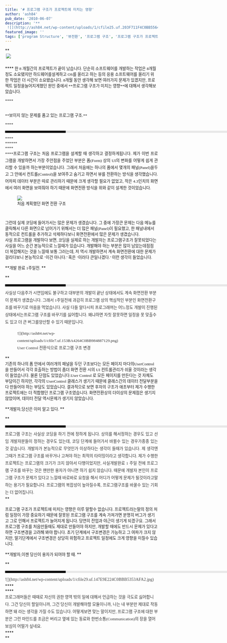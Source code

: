 ```yaml
---
title: '# 프로그램 구조가 프로젝트에 미치는 영향'
author: 'ash84'
pub_date: '2010-06-07'
description: '**
 ![](http://ash84.net/wp-content/uploads/1/cfile25.uf.203F711F4C0BB556461904.png)'
featured_image: ''
tags: ['program Structure', '뷰전환', '프로그램 구조', '프로그램 구조가 프로젝트에 미치는 영향']
---
```



**<span style="mso-no-proof: yes"><span lang="EN-US"><span style="FONT-SIZE: 10pt"><span style="FONT-FAMILY: Dotum">  
<span class="Apple-style-span" style="LINE-HEIGHT: 26px; FONT-FAMILY: Dotum; FONT-SIZE: 13px"> ![](http://ash84.net/wp-content/uploads/1/cfile25.uf.203F711F4C0BB556461904.png)</span>

  
<div style="LINE-HEIGHT: 2"></div></span></span></span></span>****<span style="mso-no-proof: yes"><span lang="EN-US"><span style="FONT-SIZE: 10pt"><span style="FONT-FAMILY: Dotum">  
<span style="FONT-SIZE: 10pt"><span style="FONT-FAMILY: Dotum">한</span></span><span lang="EN-US"><span style="FONT-SIZE: 10pt"><span style="FONT-FAMILY: Dotum"> 8 </span></span></span><span style="FONT-SIZE: 10pt"><span style="FONT-FAMILY: Dotum">개월간의 프로젝트가 끝이 났습니다</span></span><span lang="EN-US"><span style="FONT-SIZE: 10pt"><span style="FONT-FAMILY: Dotum">. </span></span></span><span style="FONT-SIZE: 10pt"><span style="FONT-FAMILY: Dotum">단순히 소프트웨어를 개발하는 작업은</span></span><span lang="EN-US"><span style="FONT-SIZE: 10pt"><span style="FONT-FAMILY: Dotum"> 8</span></span></span><span style="FONT-SIZE: 10pt"><span style="FONT-FAMILY: Dotum">개월 정도 소요됐지만 하드웨어를설계하고</span></span><span lang="EN-US"><span style="FONT-SIZE: 10pt"><span style="FONT-FAMILY: Dotum"> OS</span></span></span><span style="FONT-SIZE: 10pt"><span style="FONT-FAMILY: Dotum">를 올리고 하는 등의 응용 소프트웨어를 올리기 위한 작업은 더 시간이 소요됐습니다</span></span><span lang="EN-US"><span style="FONT-SIZE: 10pt"><span style="FONT-FAMILY: Dotum">. 8</span></span></span><span style="FONT-SIZE: 10pt"><span style="FONT-FAMILY: Dotum">개월 동안 생각해 보면 여러가지 문제가 있겠지만</span></span><span lang="EN-US"><span style="FONT-SIZE: 10pt"><span style="FONT-FAMILY: Dotum">, </span></span></span><span style="FONT-SIZE: 10pt"><span style="FONT-FAMILY: Dotum">프로젝트 일정을늘어지게했던 원인 중에서 </span></span>**<span style="FONT-SIZE: 10pt"><span style="FONT-FAMILY: Dotum">프로그램 구조가 미치는 영향</span></span>**<span style="FONT-SIZE: 10pt"><span style="FONT-FAMILY: Dotum">에 대해서 생각해보았습니다</span></span><span lang="EN-US"><span style="FONT-SIZE: 10pt"><span style="FONT-FAMILY: Dotum">. </span></span><?xml:namespace prefix = o /?>
</span>

</span></span></span></span>****<span style="mso-no-proof: yes"><span lang="EN-US"><span style="FONT-SIZE: 10pt"><span style="FONT-FAMILY: Dotum">  
<span lang="EN-US"><span style="FONT-SIZE: 10pt"><span style="FONT-FAMILY: Dotum">  
</span></span></span>

  
<div style="LINE-HEIGHT: 2"></div>  
**<span style="mso-no-proof: yes"><span style="FONT-SIZE: 10pt"><span style="FONT-FAMILY: Dotum">보이지 않는 문제를 품고 있는 프로그램 구조</span></span><span lang="EN-US"><span style="FONT-SIZE: 10pt"><span style="FONT-FAMILY: Dotum">.</span></span></span></span>**

****</span>****</span>****</span>****</span>****  
<div>  
<div style="BORDER-LEFT: #000000 200px solid; PADDING-BOTTOM: 3px; BACKGROUND-COLOR: #e8e8e8; PADDING-LEFT: 6px; WIDTH: 690px; PADDING-RIGHT: 6px; FONT: bold 1pt/1 나눔고딕, Sans-serif; MARGIN-BOTTOM: 10px; HEIGHT: 1px; COLOR: #fff; PADDING-TOP: 3px"><span style="FONT-SIZE: 11pt"><span style="FONT-SIZE: 10pt"><span style="FONT-SIZE: 11pt"><span style="FONT-SIZE: 10pt"><span style="FONT-SIZE: 10pt"><span style="FONT-FAMILY: Batang"><span style="FONT-SIZE: 11pt"><span style="FONT-SIZE: 1pt"></span></span></span></span></span></span></span></span></div></div>****<span style="mso-no-proof: yes"><span lang="EN-US"><span style="FONT-SIZE: 10pt"><span style="FONT-FAMILY: Dotum">  
<div></div></span></span></span></span>****<span style="mso-no-proof: yes"><span lang="EN-US"><span style="FONT-SIZE: 10pt"><span style="FONT-FAMILY: Dotum"></span></span></span></span>**

<div>****  
<div style="TEXT-ALIGN: justify; LINE-HEIGHT: 1.7">**<span style="FONT-FAMILY: Dotum"><font color="#474747">﻿</font><span style="FONT-SIZE: 10pt"><font color="#474747">﻿</font><span style="FONT-FAMILY: Dotum"><font color="#474747">﻿</font><span style="FONT-SIZE: 10pt"><font color="#474747">﻿</font></span></span></span></span>**<span style="mso-no-proof: yes"><span style="FONT-SIZE: 10pt"><span style="FONT-FAMILY: Dotum">프로그램 구조는 처음 프로그램을 설계할 때 생각하고 결정하게됩니다</span></span><span lang="EN-US"><span style="FONT-SIZE: 10pt"><span style="FONT-FAMILY: Dotum">. </span></span></span><span style="FONT-SIZE: 10pt"><span style="FONT-FAMILY: Dotum">제가 이번 프로그램을 개발하면서 가장 주안점을 주었던 부분은 폼</span></span><span lang="EN-US"><span style="FONT-SIZE: 10pt"><span style="FONT-FAMILY: Dotum">(Form) </span></span></span><span style="FONT-SIZE: 10pt"><span style="FONT-FAMILY: Dotum">상의</span></span><span lang="EN-US"><span style="FONT-SIZE: 10pt"><span style="FONT-FAMILY: Dotum"> UI</span></span></span><span style="FONT-SIZE: 10pt"><span style="FONT-FAMILY: Dotum">의 변화를 어떻게 쉽게 관리할 수 있을까 하는부분이었습니다</span></span><span lang="EN-US"><span style="FONT-SIZE: 10pt"><span style="FONT-FAMILY: Dotum">. </span></span></span><span style="FONT-SIZE: 10pt"><span style="FONT-FAMILY: Dotum">그래서 처음에는 하나의 폼에서 몇개의 패널</span></span><span lang="EN-US"><span style="FONT-SIZE: 10pt"><span style="FONT-FAMILY: Dotum">(Panel)</span></span></span><span style="FONT-SIZE: 10pt"><span style="FONT-FAMILY: Dotum">을두고 그 안에서 컨트롤</span></span><span lang="EN-US"><span style="FONT-SIZE: 10pt"><span style="FONT-FAMILY: Dotum">(Control)</span></span></span><span style="FONT-SIZE: 10pt"><span style="FONT-FAMILY: Dotum">을 보여주고 숨기고 하면서 뷰를 전환하는 방식을 생각했습니다</span></span><span lang="EN-US"><span style="FONT-SIZE: 10pt"><span style="FONT-FAMILY: Dotum">. </span></span></span><span style="FONT-SIZE: 10pt"><span style="FONT-FAMILY: Dotum">어차피 데이터 부분은 따로 관리하기 때문에 크게 생각할 필요가 없었고</span></span><span lang="EN-US"><span style="FONT-SIZE: 10pt"><span style="FONT-FAMILY: Dotum">, </span></span></span><span style="FONT-SIZE: 10pt"><span style="FONT-FAMILY: Dotum">작은</span></span><span lang="EN-US"><span style="FONT-SIZE: 10pt"><span style="FONT-FAMILY: Dotum"> 4.3</span></span></span><span style="FONT-SIZE: 10pt"><span style="FONT-FAMILY: Dotum">인치의 화면에서 여러 화면을 보여줘야 하기 때문에 화면전환 방식을 위와 같이 설계한 것이었습니다</span></span><span lang="EN-US"><span style="FONT-SIZE: 10pt"><span style="FONT-FAMILY: Dotum">.</span></span></span></span></div></div>  
<span style="mso-no-proof: yes"><span lang="EN-US"><span style="FONT-SIZE: 10pt"><span style="FONT-FAMILY: Dotum">  
</span></span></span></span>

  
<span style="mso-no-proof: yes"><span lang="EN-US"><span style="FONT-SIZE: 10pt"><span style="FONT-FAMILY: Dotum"><figure class="wp-caption aligncenter" style="width: 423px">![](http://ash84.net/wp-content/uploads/1/cfile27.uf.207B08224C0BB7D963846E.png)<figcaption class="wp-caption-text">처음 계획했던 화면 전환 구조</figcaption></figure>  
</span></span></span></span>

  
<div style="LINE-HEIGHT: 2"></div>  
<span style="FONT-SIZE: 10pt"><span style="FONT-FAMILY: Dotum">그런데 실제 코딩에 들어가서는 많은 문제가 생겼습니다</span></span><span lang="EN-US"><span style="FONT-SIZE: 10pt"><span style="FONT-FAMILY: Dotum">. </span></span></span><span style="FONT-SIZE: 10pt"><span style="FONT-FAMILY: Dotum">그 중에 가장큰 문제는 다음 메뉴를 클릭해서 다른 화면으로 넘어가기 위해서는 더 많은 패널</span></span><span lang="EN-US"><span style="FONT-SIZE: 10pt"><span style="FONT-FAMILY: Dotum">(Panel)</span></span></span><span style="FONT-SIZE: 10pt"><span style="FONT-FAMILY: Dotum">이 필요했고</span></span><span lang="EN-US"><span style="FONT-SIZE: 10pt"><span style="FONT-FAMILY: Dotum">, </span></span></span><span style="FONT-SIZE: 10pt"><span style="FONT-FAMILY: Dotum">한 패널내에서 동적으로 컨트롤을 추가하고 삭제하다보니 화면전환에서 많은 문제가 생겼습니다</span></span><span lang="EN-US"><span style="FONT-SIZE: 10pt"><span style="FONT-FAMILY: Dotum">.</span></span></span>

  
<div style="LINE-HEIGHT: 2"></div>  
<span style="FONT-SIZE: 10pt"><span style="FONT-FAMILY: Dotum">사실 프로그램을 개발하다 보면</span></span><span lang="EN-US"><span style="FONT-SIZE: 10pt"><span style="FONT-FAMILY: Dotum">, </span></span></span><span style="FONT-SIZE: 10pt"><span style="FONT-FAMILY: Dotum">코딩을 실제로 하는 개발자는 프로그램구조가 잘못되었다는 사실을 어느 순간 본능적으로 느낄때가 있습니다</span></span><span lang="EN-US"><span style="FONT-SIZE: 10pt"><span style="FONT-FAMILY: Dotum">. </span></span></span><span style="FONT-SIZE: 10pt"><span style="FONT-FAMILY: Dotum">개발해야 하는 부분은 많이 남았는데점점 더 복잡해지는 것을 느낄때 보통 그러는데</span></span><span lang="EN-US"><span style="FONT-SIZE: 10pt"><span style="FONT-FAMILY: Dotum">, </span></span></span><span style="FONT-SIZE: 10pt"><span style="FONT-FAMILY: Dotum">저 역시 개발하면서 계속 화면전환에 대한 문제가 걸리다보니 본능적으로 </span></span><span lang="EN-US"><span style="FONT-SIZE: 10pt"><span style="FONT-FAMILY: Dotum">‘</span></span></span><span style="FONT-SIZE: 10pt"><span style="FONT-FAMILY: Dotum">이건 아니다</span></span><span lang="EN-US"><span style="FONT-SIZE: 10pt"><span style="FONT-FAMILY: Dotum">.’ </span></span></span><span style="FONT-SIZE: 10pt"><span style="FONT-FAMILY: Dotum">혹은 </span></span><span lang="EN-US"><span style="FONT-SIZE: 10pt"><span style="FONT-FAMILY: Dotum">‘</span></span></span><span style="FONT-SIZE: 10pt"><span style="FONT-FAMILY: Dotum">이러다 큰일나겠다</span></span><span lang="EN-US"><span style="FONT-SIZE: 10pt"><span style="FONT-FAMILY: Dotum">.’ </span></span></span><span style="FONT-SIZE: 10pt"><span style="FONT-FAMILY: Dotum">이런 생각이 들었습니다</span></span><span lang="EN-US"><span style="FONT-SIZE: 10pt"><span style="FONT-FAMILY: Dotum">. </span></span></span>

  
<div style="LINE-HEIGHT: 2"></div>  
<span lang="EN-US"><span style="FONT-SIZE: 10pt"><span style="FONT-FAMILY: Dotum"> </span></span>

</span>

  
<div style="LINE-HEIGHT: 2"></div>  
**<span style="FONT-SIZE: 10pt"><span style="FONT-FAMILY: Dotum">개발 완료</span></span><span lang="EN-US"><span style="FONT-SIZE: 10pt"><span style="FONT-FAMILY: Dotum"> 1</span></span></span><span style="FONT-SIZE: 10pt"><span style="FONT-FAMILY: Dotum">주일전</span></span><span lang="EN-US"><span style="FONT-SIZE: 10pt"><span style="FONT-FAMILY: Dotum">. </span></span></span>**

**  
<div>  
<div style="BORDER-LEFT: #000000 200px solid; PADDING-BOTTOM: 3px; BACKGROUND-COLOR: #e8e8e8; PADDING-LEFT: 6px; WIDTH: 690px; PADDING-RIGHT: 6px; FONT: bold 1pt/1 나눔고딕, Sans-serif; MARGIN-BOTTOM: 10px; HEIGHT: 1px; COLOR: #fff; PADDING-TOP: 3px"><span style="FONT-SIZE: 11pt"><span style="FONT-SIZE: 10pt"><span style="FONT-SIZE: 11pt"><span style="FONT-SIZE: 10pt"><span style="FONT-SIZE: 10pt"><span style="FONT-FAMILY: Batang"><span style="FONT-SIZE: 11pt"><span style="FONT-SIZE: 1pt"></span></span></span></span></span></span></span></span></div>  
<div style="LINE-HEIGHT: 1.7"><span style="FONT-FAMILY: Dotum"><font color="#474747">﻿</font><span style="FONT-SIZE: 10pt"><font color="#474747">﻿</font><span style="FONT-FAMILY: Dotum"><font color="#474747">﻿</font><span style="FONT-SIZE: 10pt"><font color="#474747">﻿<span class="Apple-style-span" style="LINE-HEIGHT: 24px; FONT-FAMILY: 굴림; COLOR: rgb(51,51,51); FONT-SIZE: 12px; FONT-WEIGHT: normal"><span style="FONT-SIZE: 10pt"><span style="FONT-FAMILY: Dotum">사실상 다음주가 시연임에도 불구하고 대부분의 개발이 끝난 상태에서도 계속 화면전환 부분이 문제가 생겼습니다</span></span><span lang="EN-US"><span style="FONT-SIZE: 10pt"><span style="FONT-FAMILY: Dotum">. </span></span></span><span style="FONT-SIZE: 10pt"><span style="FONT-FAMILY: Dotum">그래서</span></span><span lang="EN-US"><span style="FONT-SIZE: 10pt"><span style="FONT-FAMILY: Dotum"> 1</span></span></span><span style="FONT-SIZE: 10pt"><span style="FONT-FAMILY: Dotum">주일전에 과감히 프로그램 상의 핵심적인 부분인 화면전환구조를 바꾸기로 마음을 먹었습니다</span></span><span lang="EN-US"><span style="FONT-SIZE: 10pt"><span style="FONT-FAMILY: Dotum">. </span></span></span><span style="FONT-SIZE: 10pt"><span style="FONT-FAMILY: Dotum">사실 다들 알다시피 프로그래머는 어느정도 개발이 진행된 상태에서는프로그램 구조를 바꾸기를 싫어합니다</span></span><span lang="EN-US"><span style="FONT-SIZE: 10pt"><span style="FONT-FAMILY: Dotum">. </span></span></span><span style="FONT-SIZE: 10pt"><span style="FONT-FAMILY: Dotum">왜냐하면 자칫 잘못하면 일정을 못 맞출수도 있고 더 큰 버그를양산할 수 있기 때문입니다</span></span><span lang="EN-US"><span style="FONT-SIZE: 10pt"><span style="FONT-FAMILY: Dotum">.</span></span></span></span></font></span></span></span></span></div></div>  
<div style="LINE-HEIGHT: 1.7"><span style="FONT-FAMILY: Dotum"><span style="FONT-SIZE: 10pt"><span style="FONT-FAMILY: Dotum"><span style="FONT-SIZE: 10pt"><font color="#474747"><span class="Apple-style-span" style="LINE-HEIGHT: 24px; FONT-FAMILY: 굴림; COLOR: rgb(51,51,51); FONT-SIZE: 12px; FONT-WEIGHT: normal"><span lang="EN-US"><span style="FONT-SIZE: 10pt"><span style="FONT-FAMILY: Dotum">  
</span></span></span></span></font></span></span></span></span></div>  
<div style="LINE-HEIGHT: 1.7"><span style="FONT-FAMILY: Dotum"><span style="FONT-SIZE: 10pt"><span style="FONT-FAMILY: Dotum"><span style="FONT-SIZE: 10pt"><font color="#474747"><span class="Apple-style-span" style="LINE-HEIGHT: 24px; FONT-FAMILY: 굴림; COLOR: rgb(51,51,51); FONT-SIZE: 12px; FONT-WEIGHT: normal"><span lang="EN-US"><span style="FONT-SIZE: 10pt"><span style="FONT-FAMILY: Dotum"><figure class="wp-caption aligncenter" style="width: 444px">![](http://ash84.net/wp-content/uploads/1/cfile7.uf.153BA4264C0BB984887129.png)<figcaption class="wp-caption-text">User Control 전환식으로 프로그램 구조 변경</figcaption></figure>  
</span></span></span></span></font></span></span></span></span></div>  
<div style="LINE-HEIGHT: 1.7"><span style="FONT-FAMILY: Dotum"><span style="FONT-SIZE: 10pt"><span style="FONT-FAMILY: Dotum"><span style="FONT-SIZE: 10pt"><font color="#474747"><span class="Apple-style-span" style="LINE-HEIGHT: 24px; FONT-FAMILY: 굴림; COLOR: rgb(51,51,51); FONT-SIZE: 12px; FONT-WEIGHT: normal"><span lang="EN-US"><span style="FONT-SIZE: 10pt"><span style="FONT-FAMILY: Dotum">  
</span></span></span></span></font></span></span></span></span></div>**  
  
<div style="LINE-HEIGHT: 2"></div>  
<span style="FONT-SIZE: 10pt"><span style="FONT-FAMILY: Dotum">기존의 하나의 폼 안에서 여러개의 패널을 두던 구조보다는 모든 페이지 마다의</span></span><span lang="EN-US"><span style="FONT-SIZE: 10pt"><span style="FONT-FAMILY: Dotum">UserControl </span></span></span><span style="FONT-SIZE: 10pt"><span style="FONT-FAMILY: Dotum">을 만들어서 각각 호출하는 방법이 좀더 화면 전환 시의</span></span><span lang="EN-US"><span style="FONT-SIZE: 10pt"><span style="FONT-FAMILY: Dotum"> UI </span></span></span><span style="FONT-SIZE: 10pt"><span style="FONT-FAMILY: Dotum">컨트롤관리가 쉬울 것이라는 생각이 들었습니다</span></span><span lang="EN-US"><span style="FONT-SIZE: 10pt"><span style="FONT-FAMILY: Dotum">. </span></span></span><span style="FONT-SIZE: 10pt"><span style="FONT-FAMILY: Dotum">물론 단점도 있었습니다</span></span><span lang="EN-US"><span style="FONT-SIZE: 10pt"><span style="FONT-FAMILY: Dotum">.User Control </span></span></span><span style="FONT-SIZE: 10pt"><span style="FONT-FAMILY: Dotum">로 모든 페이지를 만든다는 것 자체도 부담이긴 하지만</span></span><span lang="EN-US"><span style="FONT-SIZE: 10pt"><span style="FONT-FAMILY: Dotum">, </span></span></span><span style="FONT-SIZE: 10pt"><span style="FONT-FAMILY: Dotum">각각의</span></span><span lang="EN-US"><span style="FONT-SIZE: 10pt"><span style="FONT-FAMILY: Dotum"> UserControl </span></span></span><span style="FONT-SIZE: 10pt"><span style="FONT-FAMILY: Dotum">클래스가 생기기 때문에 클래스간의 데이터 전달부분을 다 만들어야 하는 부담도 있었습니다</span></span><span lang="EN-US"><span style="FONT-SIZE: 10pt"><span style="FONT-FAMILY: Dotum">. </span></span></span><span style="FONT-SIZE: 10pt"><span style="FONT-FAMILY: Dotum">결과적으로 보면 후자의 구조가 애초부터 제가 수행한 프로젝트에는 더 적합했던 프로그램 구조였습니다</span></span><span lang="EN-US"><span style="FONT-SIZE: 10pt"><span style="FONT-FAMILY: Dotum">. </span></span></span><span style="FONT-SIZE: 10pt"><span style="FONT-FAMILY: Dotum">화면전환상의 더이상의 문제점은 생기지 않았이며</span></span><span lang="EN-US"><span style="FONT-SIZE: 10pt"><span style="FONT-FAMILY: Dotum">, </span></span></span><span style="FONT-SIZE: 10pt"><span style="FONT-FAMILY: Dotum">데이터 전달 역시문제가 생기지 않았습니다</span></span><span lang="EN-US"><span style="FONT-SIZE: 10pt"><span style="FONT-FAMILY: Dotum">. </span></span></span>

  
<div style="LINE-HEIGHT: 2"></div>  
<span lang="EN-US"><span style="FONT-SIZE: 10pt"><span style="FONT-FAMILY: Dotum"> </span></span>

</span>

  
<div style="LINE-HEIGHT: 2"></div>  
**<span style="FONT-SIZE: 10pt"><span style="FONT-FAMILY: Dotum">개발자</span></span><span lang="EN-US"><span style="FONT-SIZE: 10pt"><span style="FONT-FAMILY: Dotum">,</span></span></span><span style="FONT-SIZE: 10pt"><span style="FONT-FAMILY: Dotum">당신은 이미 알고 있다</span></span><span lang="EN-US"><span style="FONT-SIZE: 10pt"><span style="FONT-FAMILY: Dotum">. </span></span></span>**

**  
<div>  
<div style="BORDER-LEFT: #000000 200px solid; PADDING-BOTTOM: 3px; BACKGROUND-COLOR: #e8e8e8; PADDING-LEFT: 6px; WIDTH: 690px; PADDING-RIGHT: 6px; FONT: bold 1pt/1 나눔고딕, Sans-serif; MARGIN-BOTTOM: 10px; HEIGHT: 1px; COLOR: #fff; PADDING-TOP: 3px"><span style="FONT-SIZE: 11pt"><span style="FONT-SIZE: 10pt"><span style="FONT-SIZE: 11pt"><span style="FONT-SIZE: 10pt"><span style="FONT-SIZE: 10pt"><span style="FONT-FAMILY: Batang"><span style="FONT-SIZE: 11pt"><span style="FONT-SIZE: 1pt"></span></span></span></span></span></span></span></span></div>  
<div style="TEXT-ALIGN: justify; LINE-HEIGHT: 1.7"><span style="FONT-FAMILY: Dotum"><span style="FONT-SIZE: 10pt"><font color="#474747">﻿</font><span style="FONT-FAMILY: Dotum"><font color="#474747">﻿</font><span style="FONT-SIZE: 10pt"><font color="#474747">﻿<span class="Apple-style-span" style="LINE-HEIGHT: 24px; FONT-FAMILY: 굴림; COLOR: rgb(51,51,51); FONT-SIZE: 12px; FONT-WEIGHT: normal"><span style="FONT-SIZE: 10pt"><span style="FONT-FAMILY: Dotum">프로그램 구조는 사실상 코딩을 하기 전에 정하게 됩니다</span></span><span lang="EN-US"><span style="FONT-SIZE: 10pt"><span style="FONT-FAMILY: Dotum">. </span></span></span><span style="FONT-SIZE: 10pt"><span style="FONT-FAMILY: Dotum">상의를 해서정하는 경우도 있고 선임 개발자분들이 정하는 경우도 있는데</span></span><span lang="EN-US"><span style="FONT-SIZE: 10pt"><span style="FONT-FAMILY: Dotum">, </span></span></span><span style="FONT-SIZE: 10pt"><span style="FONT-FAMILY: Dotum">코딩 단계에 들어가서 바뀔수 있는 경우가종종 있는것 같습니다</span></span><span lang="EN-US"><span style="FONT-SIZE: 10pt"><span style="FONT-FAMILY: Dotum">. </span></span></span><span style="FONT-SIZE: 10pt"><span style="FONT-FAMILY: Dotum">개발자가 본능적으로 무엇인가 이상하다는 생각이 들때가 있습니다</span></span><span lang="EN-US"><span style="FONT-SIZE: 10pt"><span style="FONT-FAMILY: Dotum">. </span></span></span><span style="FONT-SIZE: 10pt"><span style="FONT-FAMILY: Dotum">제 생각엔 그때가 프로그램 구조를 바꾸거나 고쳐야 하는 최적의 타이밍이라고 생각합니다</span></span><span lang="EN-US"><span style="FONT-SIZE: 10pt"><span style="FONT-FAMILY: Dotum">. </span></span></span><span style="FONT-SIZE: 10pt"><span style="FONT-FAMILY: Dotum">제가 수행한 프로젝트는 프로그램의 크기가 크지 않아서 다행이었지만</span></span><span lang="EN-US"><span style="FONT-SIZE: 10pt"><span style="FONT-FAMILY: Dotum">, </span></span></span><span style="FONT-SIZE: 10pt"><span style="FONT-FAMILY: Dotum">사실개발완료</span></span><span lang="EN-US"><span style="FONT-SIZE: 10pt"><span style="FONT-FAMILY: Dotum"> 1 </span></span></span><span style="FONT-SIZE: 10pt"><span style="FONT-FAMILY: Dotum">주일 전에 프로그램 구조를 바꾸는 것은 왠만한 용자가 아니면 하기 쉽지 않습니다</span></span><span lang="EN-US"><span style="FONT-SIZE: 10pt"><span style="FONT-FAMILY: Dotum">. </span></span></span><span style="FONT-SIZE: 10pt"><span style="FONT-FAMILY: Dotum">때문에 개발자 본인이 프로그램 구조가 문제가 있다고 느낄때 바로바로 요청을 해서 어디가 어떻게 문제가 될것이라고말하는 용기가 필요합니다</span></span><span lang="EN-US"><span style="FONT-SIZE: 10pt"><span style="FONT-FAMILY: Dotum">. </span></span></span><span style="FONT-SIZE: 10pt"><span style="FONT-FAMILY: Dotum">프로그램의 복잡성이 높아질수록</span></span><span lang="EN-US"><span style="FONT-SIZE: 10pt"><span style="FONT-FAMILY: Dotum">, </span></span></span><span style="FONT-SIZE: 10pt"><span style="FONT-FAMILY: Dotum">프로그램구조를 바꿀수 있는 기회는 더 없어집니다</span></span><span lang="EN-US"><span style="FONT-SIZE: 10pt"><span style="FONT-FAMILY: Dotum">.</span></span></span></span></font></span></span></span></span></div></div>**  
  
<div style="LINE-HEIGHT: 2"></div>  
<span lang="EN-US"><span style="FONT-SIZE: 10pt"><span style="FONT-FAMILY: Dotum"> </span></span>

</span>

  
<div style="LINE-HEIGHT: 2"></div>  
<span style="FONT-SIZE: 10pt"><span style="FONT-FAMILY: Dotum">프로그램 구조가 프로젝트에 미치는 영향은 이루 말할수 없습니다</span></span><span lang="EN-US"><span style="FONT-SIZE: 10pt"><span style="FONT-FAMILY: Dotum">. </span></span></span><span style="FONT-SIZE: 10pt"><span style="FONT-FAMILY: Dotum">프로젝트라는말의 정의 처럼 일정이 가장 중요하기 때문에 잘못된 프로그램 구조를 계속 가져가면 분명히 버그가 생기고 그로 인해서 프로젝트가 늘어지게 됩니다</span></span><span lang="EN-US"><span style="FONT-SIZE: 10pt"><span style="FONT-FAMILY: Dotum">. </span></span></span><span style="FONT-SIZE: 10pt"><span style="FONT-FAMILY: Dotum">당연히 잔업과 야근이 생기게 되겠구요</span></span><span lang="EN-US"><span style="FONT-SIZE: 10pt"><span style="FONT-FAMILY: Dotum">. </span></span></span><span style="FONT-SIZE: 10pt"><span style="FONT-FAMILY: Dotum">그래서 프로그램 구조를 처음만들때도 제대로 만들어야 하지만</span></span><span lang="EN-US"><span style="FONT-SIZE: 10pt"><span style="FONT-FAMILY: Dotum">, </span></span></span><span style="FONT-SIZE: 10pt"><span style="FONT-FAMILY: Dotum">개발할 때에도 반드시 문제가 있다고 하면 구조변경을 고려해 봐야 합니다</span></span><span lang="EN-US"><span style="FONT-SIZE: 10pt"><span style="FONT-FAMILY: Dotum">. </span></span></span><span style="FONT-SIZE: 10pt"><span style="FONT-FAMILY: Dotum">초기 단계에서 구조변경은 가능하고 그 여파가 크지 않지만</span></span><span lang="EN-US"><span style="FONT-SIZE: 10pt"><span style="FONT-FAMILY: Dotum">, </span></span></span><span style="FONT-SIZE: 10pt"><span style="FONT-FAMILY: Dotum">말기단계에서 구조변경은 상당히 위험하고 프로젝트 일정에도 크게 영향을 미칠수 있습니다</span></span><span lang="EN-US"><span style="FONT-SIZE: 10pt"><span style="FONT-FAMILY: Dotum">.</span></span></span>

  
<div style="LINE-HEIGHT: 2"></div>  
<span lang="EN-US"><span style="FONT-SIZE: 10pt"><span style="FONT-FAMILY: Dotum"> </span></span>

</span>

  
<div style="LINE-HEIGHT: 2"></div>  
**<span style="FONT-SIZE: 10pt"><span style="FONT-FAMILY: Dotum">개발자</span></span><span lang="EN-US"><span style="FONT-SIZE: 10pt"><span style="FONT-FAMILY: Dotum">,</span></span></span><span style="FONT-SIZE: 10pt"><span style="FONT-FAMILY: Dotum">이젠 당신이 용자가 되어야 할 때</span></span><span lang="EN-US"><span style="FONT-SIZE: 10pt"><span style="FONT-FAMILY: Dotum">. </span></span></span>**

**  
<div>  
<div style="BORDER-LEFT: #000000 200px solid; PADDING-BOTTOM: 3px; BACKGROUND-COLOR: #e8e8e8; PADDING-LEFT: 6px; WIDTH: 690px; PADDING-RIGHT: 6px; FONT: bold 1pt/1 나눔고딕, Sans-serif; MARGIN-BOTTOM: 10px; HEIGHT: 1px; COLOR: #fff; PADDING-TOP: 3px"><span style="FONT-SIZE: 11pt"><span style="FONT-SIZE: 10pt"><span style="FONT-SIZE: 11pt"><span style="FONT-SIZE: 10pt"><span style="FONT-SIZE: 10pt"><span style="FONT-FAMILY: Batang"><span style="FONT-SIZE: 11pt"><span style="FONT-SIZE: 1pt"></span></span></span></span></span></span></span></span></div>  
<div style="LINE-HEIGHT: 1.7"><span style="FONT-FAMILY: Dotum"><font color="#474747">  
</font></span></div>  
<div style="LINE-HEIGHT: 1.7"><span style="FONT-FAMILY: Dotum"><font color="#474747">![](http://ash84.net/wp-content/uploads/1/cfile29.uf.147E9E224C0BBB5353AFA2.jpg)  
</font></span></div>  
<div style="LINE-HEIGHT: 1.7"><span style="FONT-FAMILY: Dotum"><font color="#474747">  
</font></span></div></div>****  
<div></div>****  
<div>  
<div style="LINE-HEIGHT: 1.7"><span style="FONT-FAMILY: Dotum"><font color="#474747">﻿</font><span style="FONT-SIZE: 10pt"><font color="#474747">﻿</font><span style="FONT-FAMILY: Dotum"><font color="#474747">﻿</font><span style="FONT-SIZE: 10pt"><font color="#474747">﻿<span class="Apple-style-span" style="LINE-HEIGHT: 24px; FONT-FAMILY: 굴림; COLOR: rgb(51,51,51); FONT-SIZE: 12px; FONT-WEIGHT: normal"><span style="FONT-SIZE: 10pt"><span style="FONT-FAMILY: Dotum">프로그래머들은 때때로 자신의 권한 영역 밖의 일에 대해서 언급하는 것을 극도로 싫어합니다</span></span><span lang="EN-US"><span style="FONT-SIZE: 10pt"><span style="FONT-FAMILY: Dotum">. </span></span></span><span style="FONT-SIZE: 10pt"><span style="FONT-FAMILY: Dotum">그건 당신이 할일이니까</span></span><span lang="EN-US"><span style="FONT-SIZE: 10pt"><span style="FONT-FAMILY: Dotum">, </span></span></span><span style="FONT-SIZE: 10pt"><span style="FONT-FAMILY: Dotum">그건 당신이 개발해야할 모듈이니까</span></span><span lang="EN-US"><span style="FONT-SIZE: 10pt"><span style="FONT-FAMILY: Dotum">, </span></span></span><span style="FONT-SIZE: 10pt"><span style="FONT-FAMILY: Dotum">나는 내 부분만 제대로 작동하면 돼 라는 생각을 가질 수도 있습니다</span></span><span lang="EN-US"><span style="FONT-SIZE: 10pt"><span style="FONT-FAMILY: Dotum">. </span></span></span><span style="FONT-SIZE: 10pt"><span style="FONT-FAMILY: Dotum">어떻게보면 맞는 말이지만</span></span><span lang="EN-US"><span style="FONT-SIZE: 10pt"><span style="FONT-FAMILY: Dotum">, </span></span></span><span style="FONT-SIZE: 10pt"><span style="FONT-FAMILY: Dotum">프로그램 구조에 대한 부분은 그런 마인드를 조금은 버리고 옆에 있는 동료와 한번소통</span></span><span lang="EN-US"><span style="FONT-SIZE: 10pt"><span style="FONT-FAMILY: Dotum">(Communication)</span></span></span><span style="FONT-SIZE: 10pt"><span style="FONT-FAMILY: Dotum">의 장을 열어 보심이 어떨가 싶네요</span></span><span lang="EN-US"><span style="FONT-SIZE: 10pt"><span style="FONT-FAMILY: Dotum">.   
</span></span></span></span></font></span></span></span></span></div></div>****  
<div>  
<div style="LINE-HEIGHT: 1.7"><span style="FONT-FAMILY: Dotum"><span style="FONT-SIZE: 10pt"><span style="FONT-FAMILY: Dotum"><span style="FONT-SIZE: 10pt"><font color="#474747"><span class="Apple-style-span" style="LINE-HEIGHT: 24px; FONT-FAMILY: 굴림; COLOR: rgb(51,51,51); FONT-SIZE: 12px; FONT-WEIGHT: normal"><span lang="EN-US"><span style="FONT-SIZE: 10pt"><span style="FONT-FAMILY: Dotum"></span></span></span></span></font></span></span></span></span></div></div>**  


